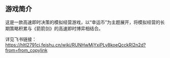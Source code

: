 ## 游戏简介

这是一款高速即时决策的模拟经营游戏，以“幸运币”为主题展开，将模拟经营的长期策略积累与《箭箭剑》的高速即时博弈相结合。

详见飞书链接：
https://hltl2791cj.feishu.cn/wiki/RUNHwMjYxiPLy8koeQcckRl2n2d?from=from_copylink
